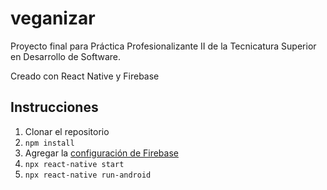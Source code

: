 # veganizar

Proyecto final para Práctica Profesionalizante II de la Tecnicatura Superior en Desarrollo de Software.

Creado con React Native y Firebase

## Instrucciones
1. Clonar el repositorio
2. ```npm install```
3. Agregar la [configuración de Firebase](https://firebase.google.com/docs/android/setup?authuser=0#add-config-file)
4. ```npx react-native start```
5. ```npx react-native run-android```
